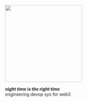 <img width="250" src="https://gist.githubusercontent.com/kasperxv/227814128470b10705746d84652cee7e/raw/2f77d05aea86b61ce25e6b5c16931bc845dcc2ed/chiquita_ghost.gif" />

**_night time is the right time_** <br>
engineering devop sys for web3
